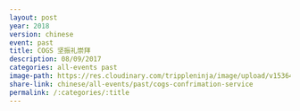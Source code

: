 ```yaml
---
layout: post
year: 2018
version: chinese
event: past
title: COGS 坚振礼崇拜
description: 08/09/2017
categories: all-events past
image-path: https://res.cloudinary.com/trippleninja/image/upload/v1536433446/Confirmation%20Service/Sept2018/cs36.jpg
share-link: chinese/all-events/past/cogs-confrimation-service
permalink: /:categories/:title
---
```

